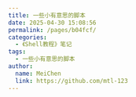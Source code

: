 ```yaml
---
title: 一些小有意思的脚本
date: 2025-04-30 15:08:56
permalink: /pages/b04fcf/
categories:
  - 《Shell教程》笔记
tags:
  - 一些小有意思的脚本
author:
  name: MeiChen
  link: https://github.com/mtl-123
---
```

